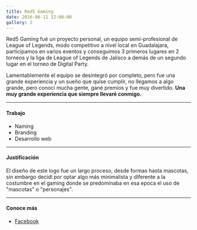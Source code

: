 ```yaml
---
title: Red5 Gaming
date: 2016-06-11 12:00:00
gallery: 2
---
```

<p class="lead">
	Red5 Gaming fué un proyecto personal, un equipo semi-profesional de League of Legends, modo competitivo a nivel local en Guadalajara, participamos en varios eventos y conseguimos 3 primeros lugares en 2 torneos y la liga de League of Legends de Jalisco a demás de un segundo lugar en el torneo de Digital Party.
</p>

Lamentablemente el equipo se desintegró por completo, pero fue una grande experiencia y un sueño que quise cumplir, no llegamos a algo grande, pero conocí mucha gente, gané premios y fue muy divertido. **Una muy grande experiencia que siempre llevaré conmigo.**

---

#### Trabajo
- Naming
- Branding
- Desarrollo web

---

#### Justificación
El diseño de este logo fue un largo proceso, desde formas hasta mascotas, sin embargo decidí por optar algo más minimalista y diferente a la costumbre en el gaming donde se predominaba en esa epoca el uso de "mascotas" o "personajes".

---

#### Conoce más

- [Facebook](https://www.facebook.com/Red5Gaming)
